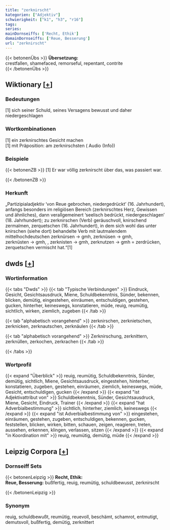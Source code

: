 ```yaml
---
title: "zerknirscht"
kategorien: ["Adjektiv"]
schwierigkeit: ["k1", "h3", "r16"]
tags:
series:
mainDornseiffs: ['Recht, Ethik']
domainDornseiffs: ['Reue, Besserung']
url: "zerknirscht"
---
```


{{< betonenÜbs >}}
**Übersetzung:**  
crestfallen, shamefaced, remorseful, repentant, contrite  
{{< /betonenÜbs >}}

## Wiktionary [[+](https://de.wiktionary.org/wiki/zerknirscht)]

### Bedeutungen
[1] sich seiner Schuld, seines Versagens bewusst und daher niedergeschlagen  

### Wortkombinationen
[1] ein zerknirschtes Gesicht machen  
[1] mit Präposition: am zerknirschsten ( Audio (Info))  

### Beispiele
{{< betonenZB >}}
[1] Er war völlig zerknirscht über das, was passiert war.  

{{< /betonenZB >}}
### Herkunft
„Partizipialadjektiv ‘von Reue gebrochen, niedergedrückt’ (16. Jahrhundert), anfangs besonders im religiösen Bereich (zerknirschtes Herz, Gewissen und ähnliches), dann verallgemeinert ‘seelisch bedrückt, niedergeschlagen’ (18. Jahrhundert); zu zerknirschen (Verb) geräuschvoll, knirschend zermalmen, zerquetschen (16. Jahrhundert), in dem sich wohl das unter knirschen (siehe dort) behandelte Verb mit lautmalendem mittelhochdeutschen zerknürsen → gmh, zerknüsen → gmh, zerknüsten → gmh, , zerknisten → gmh, zerknutzen → gmh = zerdrücken, zerquetschen vermischt hat.“[1]  



## dwds [[+](https://www.dwds.de/wb/zerknirscht)]

### Wortinformation
{{< tabs "Dwds" >}}
{{< tab "Typische Verbindungen" >}}
Eindruck, Gesicht, Gesichtsausdruck, Miene, Schuldbekenntnis, Sünder, bekennen, blicken, demütig, eingestehen, einräumen, entschuldigen, gestehen, gucken, hinterher, keineswegs, konstatieren, müde, reuig, reumütig, sichtlich, wirken, ziemlich, zugeben
{{< /tab >}}

{{< tab "alphabetisch vorangehend" >}}
zerknirschen, zerknietschen, zerknicken, zerknautschen, zerknäulen
{{< /tab >}}

{{< tab "alphabetisch vorangehend" >}}
Zerknirschung, zerknittern, zerknüllen, zerkochen, zerkrachen
{{< /tab >}}

{{< /tabs >}}

### Wortprofil
{{< expand "Überblick" >}} reuig, reumütig, Schuldbekenntnis, Sünder, demütig, sichtlich, Miene, Gesichtsausdruck, eingestehen, hinterher, konstatieren, zugeben, gestehen, einräumen, ziemlich, keineswegs, müde, Gesicht, entschuldigen, gucken {{< /expand >}}
{{< expand "ist Adjektivattribut von" >}} Schuldbekenntnis, Sünder, Gesichtsausdruck, Miene, Gesicht, Eindruck, Trainer {{< /expand >}}
{{< expand "hat Adverbialbestimmung" >}} sichtlich, hinterher, ziemlich, keineswegs {{< /expand >}}
{{< expand "ist Adverbialbestimmung von" >}} eingestehen, einräumen, gestehen, zugeben, entschuldigen, bekennen, gucken, feststellen, blicken, wirken, bitten, schauen, zeigen, reagieren, treten, aussehen, erkennen, klingen, verlassen, sitzen {{< /expand >}}
{{< expand "in Koordination mit" >}} reuig, reumütig, demütig, müde {{< /expand >}}

## Leipzig Corpora [[+](https://corpora.uni-leipzig.de/en/res?word=zerknirscht&corpusId=deu_newscrawl-public_2018)]

### Dornseiff Sets
{{< betonenLeipzig >}}
**Recht, Ethik:**  
**Reue, Besserung:** bußfertig, reuig, reumütig, schuldbewusst, zerknirscht  

{{< /betonenLeipzig >}}

### Synonym
reuig, schuldbewußt, reumütig, reuevoll, beschämt, schamrot, entmutigt, demutsvoll, bußfertig, demütig, zerknittert

